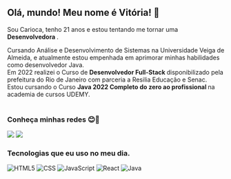 ## Olá, mundo! Meu nome é <strong>Vitória</strong>! 👋
  Sou Carioca, tenho 21 anos e estou tentando me tornar uma <strong>Desenvolvedora </strong>.
  
  Cursando Análise e Desenvolvimento de Sistemas na Universidade Veiga de Almeida, e atualmente estou empenhada em aprimorar minhas habilidades como desenvolvedor Java. <br>
  Em 2022 realizei o Curso de <strong> Desenvolvedor Full-Stack </strong> disponibilizado pela prefeitura do Rio de Janeiro com parceria a Resilia Educação e Senac. <br>
  Estou cursando o Curso <strong>Java 2022 Completo do zero ao profissional </strong> na academia de cursos UDEMY.
<br> <br>

### Conheça minhas redes 😊🤞
<div> 
  <a href="https://www.instagram.com/silva.vit0ria/?next=%2F" target="_blank"><img src="https://img.shields.io/badge/-Instagram-%23E4405F?style=for-the-badge&logo=instagram&logoColor=white" target="_blank"></a>
  <a href="https://www.linkedin.com/in/vitoria01silva/" target="_blank"><img src="https://img.shields.io/badge/-LinkedIn-%230077B5?style=for-the-badge&logo=linkedin&logoColor=white" target="_blank"></a> 
  
</div>


### Tecnologias que eu uso no meu dia. 


![HTML5](https://img.shields.io/badge/HTML5-E34F26?style=for-the-badge&logo=html5&logoColor=white)
![CSS](https://img.shields.io/badge/CSS3-1572B6?style=for-the-badge&logo=css3&logoColor=white)
![JavaScript](https://img.shields.io/badge/JavaScript-F7DF1E?style=for-the-badge&logo=javascript&logoColor=black)
![React](https://img.shields.io/badge/React-20232A?style=for-the-badge&logo=react&logoColor=61DAFB)
![Java](https://img.shields.io/badge/Java-ED8B00?style=for-the-badge&logo=java&logoColor=white)